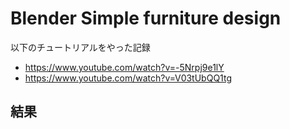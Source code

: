 # Blender Simple furniture design

以下のチュートリアルをやった記録

- https://www.youtube.com/watch?v=-5Nrpj9e1lY
- https://www.youtube.com/watch?v=V03tUbQQ1tg

## 結果

